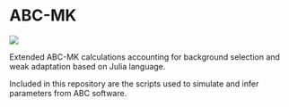 # ABC-MK

[![](https://img.shields.io/badge/docs-latest-blue.svg)](https://jmurga.github.io/MKtest.jl/dev)  


Extended ABC-MK calculations accounting for background selection and weak adaptation based on Julia language.

Included in this repository are the scripts used to simulate and infer parameters from ABC software.
